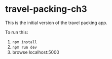 # travel-packing-ch3

This is the initial version of the travel packing app.

To run this:

1. `npm install`
2. `npm run dev`
3. browse localhost:5000
